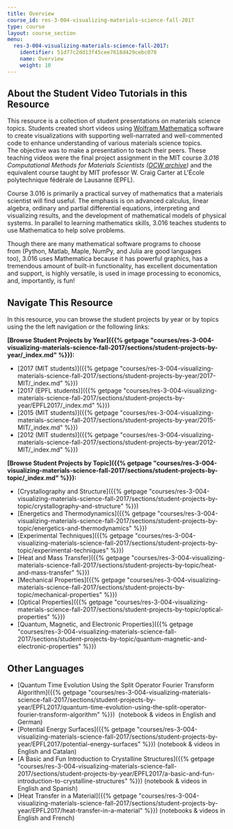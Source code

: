 ```yaml
---
title: Overview
course_id: res-3-004-visualizing-materials-science-fall-2017
type: course
layout: course_section
menu:
  res-3-004-visualizing-materials-science-fall-2017:
    identifier: 51d77c2dd13f45cee7618d429cebc078
    name: Overview
    weight: 10
---
```

About the Student Video Tutorials in this Resource
--------------------------------------------------

This resource is a collection of student presentations on materials science topics. Students created short videos using [Wolfram Mathematica](https://www.wolfram.com/mathematica/) software to create visualizations with supporting well-narrated and well-commented code to enhance understanding of various materials science topics. The objective was to make a presentation to teach their peers. These teaching videos were the final project assignment in the MIT course _3.016 Computational Methods for Materials Scientists ([OCW archive](./resolveuid/7823a471bc404f60b18a0a645bdf6ea1))_ and the equivalent course taught by MIT professor W. Craig Carter at L'École polytechnique fédérale de Lausanne (EPFL).

Course 3.016 is primarily a practical survey of mathematics that a materials scientist will find useful. The emphasis is on advanced calculus, linear algebra, ordinary and partial differential equations, interpreting and visualizing results, and the development of mathematical models of physical systems. In parallel to learning mathematics skills, 3.016 teaches students to use Mathematica to help solve problems.

Though there are many mathematical software programs to choose from (Python, Matlab, Maple, NumPy, and Julia are good languages too), 3.016 uses Mathematica because it has powerful graphics, has a tremendous amount of built-in functionality, has excellent documentation and support, is highly versatile, is used in image processing to economics, and, importantly, is fun!

Navigate This Resource
----------------------

In this resource, you can browse the student projects by year or by topics using the the left navigation or the following links:

**[Browse Student Projects by Year]({{% getpage "courses/res-3-004-visualizing-materials-science-fall-2017/sections/student-projects-by-year/_index.md" %}}):**

*   [2017 (MIT students)]({{% getpage "courses/res-3-004-visualizing-materials-science-fall-2017/sections/student-projects-by-year/2017-MIT/_index.md" %}})
*   [2017 (EPFL students)]({{% getpage "courses/res-3-004-visualizing-materials-science-fall-2017/sections/student-projects-by-year/EPFL2017/_index.md" %}})
*   [2015 (MIT students)]({{% getpage "courses/res-3-004-visualizing-materials-science-fall-2017/sections/student-projects-by-year/2015-MIT/_index.md" %}})
*   [2012 (MIT students)]({{% getpage "courses/res-3-004-visualizing-materials-science-fall-2017/sections/student-projects-by-year/2012-MIT/_index.md" %}})

**[Browse Student Projects by Topic]({{% getpage "courses/res-3-004-visualizing-materials-science-fall-2017/sections/student-projects-by-topic/_index.md" %}}):**

*   [Crystallography and Structure]({{% getpage "courses/res-3-004-visualizing-materials-science-fall-2017/sections/student-projects-by-topic/crystallography-and-structure" %}})
*   [Energetics and Thermodynamics]({{% getpage "courses/res-3-004-visualizing-materials-science-fall-2017/sections/student-projects-by-topic/energetics-and-thermodynamics" %}})
*   [Experimental Techniques]({{% getpage "courses/res-3-004-visualizing-materials-science-fall-2017/sections/student-projects-by-topic/experimental-techniques" %}})
*   [Heat and Mass Transfer]({{% getpage "courses/res-3-004-visualizing-materials-science-fall-2017/sections/student-projects-by-topic/heat-and-mass-transfer" %}})
*   [Mechanical Properties]({{% getpage "courses/res-3-004-visualizing-materials-science-fall-2017/sections/student-projects-by-topic/mechanical-properties" %}})
*   [Optical Properties]({{% getpage "courses/res-3-004-visualizing-materials-science-fall-2017/sections/student-projects-by-topic/optical-properties" %}})
*   [Quantum, Magnetic, and Electronic Properties]({{% getpage "courses/res-3-004-visualizing-materials-science-fall-2017/sections/student-projects-by-topic/quantum-magnetic-and-electronic-properties" %}})

Other Languages
---------------

*   [Quantum Time Evolution Using the Split Operator Fourier Transform Algorithm]({{% getpage "courses/res-3-004-visualizing-materials-science-fall-2017/sections/student-projects-by-year/EPFL2017/quantum-time-evolution-using-the-split-operator-fourier-transform-algorithm" %}})  (notebook & videos in English and German)
*   [Potential Energy Surfaces]({{% getpage "courses/res-3-004-visualizing-materials-science-fall-2017/sections/student-projects-by-year/EPFL2017/potential-energy-surfaces" %}})﻿ (notebook & videos in English and Catalan)
*   [A Basic and Fun Introduction to Crystalline Structures]({{% getpage "courses/res-3-004-visualizing-materials-science-fall-2017/sections/student-projects-by-year/EPFL2017/a-basic-and-fun-introduction-to-crystalline-structures" %}})﻿ (notebook & videos in English and Spanish)
*   [Heat Transfer in a Material]({{% getpage "courses/res-3-004-visualizing-materials-science-fall-2017/sections/student-projects-by-year/EPFL2017/heat-transfer-in-a-material" %}})﻿ (notebooks & videos in English and French)